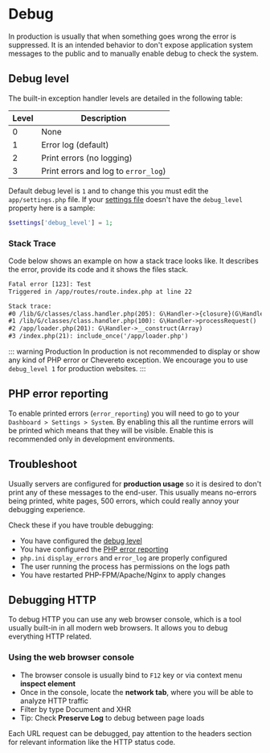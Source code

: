 # Debug

In production is usually that when something goes wrong the error is suppressed. It is an intended behavior to don't expose application system messages to the public and to manually enable debug to check the system.

## Debug level

The built-in exception handler levels are detailed in the following table:

| Level | Description                    |
| ----- | ------------------------------ |
| 0     | None                           |
| 1     | Error log (default)            |
| 2     | Print errors (no logging) |
| 3     | Print errors and log to `error_log`)           |

Default debug level is `1` and to change this you must edit the `app/settings.php` file. If your [settings file](./settings-file.md) doesn't have the `debug_level` property here is a sample:

```php
$settings['debug_level'] = 1;
```

### Stack Trace

Code below shows an example on how a stack trace looks like. It describes the error, provide its code and it shows the files stack.

```txt
Fatal error [123]: Test
Triggered in /app/routes/route.index.php at line 22

Stack trace:
#0 /lib/G/classes/class.handler.php(205): G\Handler->{closure}(G\Handler)
#1 /lib/G/classes/class.handler.php(100): G\Handler->processRequest()
#2 /app/loader.php(201): G\Handler->__construct(Array)
#3 /index.php(21): include_once('/app/loader.php')
```

::: warning Production
In production is not recommended to display or show any kind of PHP error or Chevereto exception. We encourage you to use `debug_level 1` for production websites.
:::

## PHP error reporting

To enable printed errors (`error_reporting`) you will need to go to your `Dashboard > Settings > System`. By enabling this all the runtime errors will be printed which means that they will be visible. Enable this is recommended only in development environments.

## Troubleshoot

Usually servers are configured for **production usage** so it is desired to don't print any of these messages to the end-user. This usually means no-errors being printed, white pages, 500 errors, which could really annoy your debugging experience.

Check these if you have trouble debugging:

- You have configured the [debug level](#debug-level)
- You have configured the [PHP error reporting](#php-error-reporting)
- `php.ini` `display_errors` and `error_log` are properly configured
- The user running the process has permissions on the logs path
- You have restarted PHP-FPM/Apache/Nginx to apply changes

## Debugging HTTP

To debug HTTP you can use any web browser console, which is a tool usually built-in in all modern web browsers. It allows you to debug everything HTTP related.

### Using the web browser console

- The browser console is usually bind to `F12` key or via context menu **inspect element**
- Once in the console, locate the **network tab**, where you will be able to analyze HTTP traffic
- Filter by type Document and XHR
- Tip: Check **Preserve Log** to debug between page loads

Each URL request can be debugged, pay attention to the headers section for relevant information like the HTTP status code.
